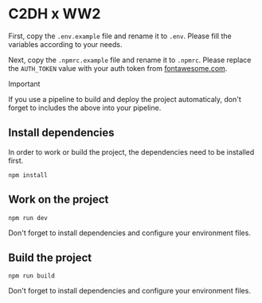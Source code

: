 # C2DH x WW2

First, copy the ```.env.example``` file and rename it to ```.env```. Please fill the variables according to your needs.

Next, copy the ```.npmrc.example``` file and rename it to ```.npmrc```. Please replace the ```AUTH_TOKEN``` value with your auth token from [fontawesome.com](fontawesome.com).

> [!IMPORTANT]
> If you use a pipeline to build and deploy the project automaticaly, don't forget to includes the above into your pipeline.

## Install dependencies

In order to work or build the project, the dependencies need to be installed first.

```
npm install
```

## Work on the project

```
npm run dev
```

Don't forget to install dependencies and configure your environment files.

## Build the project

```
npm run build
```

Don't forget to install dependencies and configure your environment files.